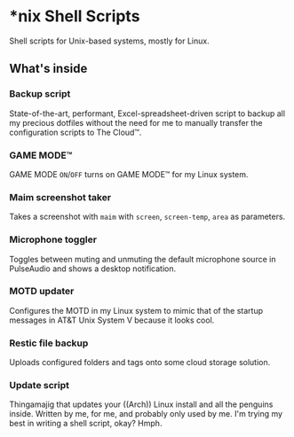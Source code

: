 # *nix Shell Scripts
Shell scripts for Unix-based systems, mostly for Linux.

## What's inside

### Backup script
State-of-the-art, performant, Excel-spreadsheet-driven script to backup all my precious dotfiles without the need for me to manually transfer the configuration scripts to The Cloud™.

### GAME MODE™
GAME MODE `ON`/`OFF` turns on GAME MODE™ for my Linux system.

### Maim screenshot taker
Takes a screenshot with `maim` with `screen`, `screen-temp`, `area` as parameters.

### Microphone toggler
Toggles between muting and unmuting the default microphone source in PulseAudio and shows a desktop notification.

### MOTD updater
Configures the MOTD in my Linux system to mimic that of the startup messages in AT&T Unix System V because it looks cool.

### Restic file backup
Uploads configured folders and tags onto some cloud storage solution.

### Update script
Thingamajig that updates your ((Arch)) Linux install and all the penguins inside. Written by me, for me, and probably only used by me. I'm trying my best in writing a shell script, okay? Hmph.

